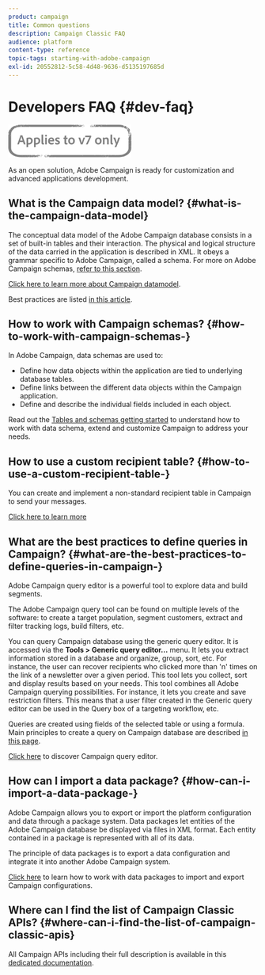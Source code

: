 ```yaml
---
product: campaign
title: Common questions
description: Campaign Classic FAQ
audience: platform
content-type: reference
topic-tags: starting-with-adobe-campaign
exl-id: 20552812-5c58-4d48-9636-d5135197685d
---
```

# Developers FAQ {#dev-faq}

![](../../assets/v7-only.svg)

As an open solution, Adobe Campaign is ready for customization and advanced applications development.

## What is the Campaign data model? {#what-is-the-campaign-data-model}

The conceptual data model of the Adobe Campaign database consists in a set of built-in tables and their interaction. The physical and logical structure of the data carried in the application is described in XML. It obeys a grammar specific to Adobe Campaign, called a schema. For more on Adobe Campaign schemas, [refer to this section](../../configuration/using/about-schema-edition.md).

[Click here to learn more about Campaign datamodel](https://helpx.adobe.com/campaign/kb/acc-datamodel.html).

Best practices are listed [in this article](https://helpx.adobe.com/campaign/kb/acc-data-model-best-practices.html).

## How to work with Campaign schemas? {#how-to-work-with-campaign-schemas-}

In Adobe Campaign, data schemas are used to:

* Define how data objects within the application are tied to underlying database tables.
* Define links between the different data objects within the Campaign application.
* Define and describe the individual fields included in each object.

Read out the [Tables and schemas getting started](../../configuration/using/about-schema-edition.md) to understand how to work with data schema, extend and customize Campaign to address your needs.

## How to use a custom recipient table? {#how-to-use-a-custom-recipient-table-}

You can create and implement a non-standard recipient table in Campaign to send your messages.

[Click here to learn more](../../configuration/using/about-custom-recipient-table.md)

## What are the best practices to define queries in Campaign? {#what-are-the-best-practices-to-define-queries-in-campaign-}

Adobe Campaign query editor is a powerful tool to explore data and build segments.

The Adobe Campaign query tool can be found on multiple levels of the software: to create a target population, segment customers, extract and filter tracking logs, build filters, etc.

You can query Campaign database using the generic query editor. It is accessed via the **Tools > Generic query editor...** menu. It lets you extract information stored in a database and organize, group, sort, etc. For instance, the user can recover recipients who clicked more than 'n' times on the link of a newsletter over a given period. This tool lets you collect, sort and display results based on your needs. This tool combines all Adobe Campaign querying possibilities. For instance, it lets you create and save restriction filters. This means that a user filter created in the Generic query editor can be used in the Query box of a targeting workflow, etc.

Queries are created using fields of the selected table or using a formula. Main principles to create a query on Campaign database are described [in this page](../../platform/using/about-queries-in-campaign.md).

[Click here](../../workflow/using/query.md) to discover Campaign query editor.

## How can I import a data package? {#how-can-i-import-a-data-package-}

Adobe Campaign allows you to export or import the platform configuration and data through a package system. Data packages let entities of the Adobe Campaign database be displayed via files in XML format. Each entity contained in a package is represented with all of its data.

The principle of data packages is to export a data configuration and integrate it into another Adobe Campaign system.

[Click here](../../platform/using/working-with-data-packages.md) to learn how to work with data packages to import and export Campaign configurations.

## Where can I find the list of Campaign Classic APIs? {#where-can-i-find-the-list-of-campaign-classic-apis}

All Campaign APIs including their full description is available in this [dedicated documentation](https://docs.adobe.com/content/help/en/campaign-classic/technicalresources/api/index.html).
